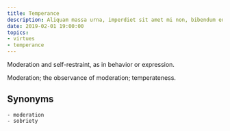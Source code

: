 ```yaml
---
title: Temperance
description: Aliquam massa urna, imperdiet sit amet mi non, bibendum euismod est.
date: 2019-02-01 19:00:00
topics: 
- virtues
- temperance
---
```


Moderation and self-restraint, as in behavior or expression.

Moderation; the observance of moderation; temperateness.

## Synonyms
	- moderation
	- sobriety

